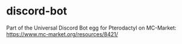 # discord-bot
Part of the Universal Discord Bot egg for Pterodactyl on MC-Market: https://www.mc-market.org/resources/8421/
